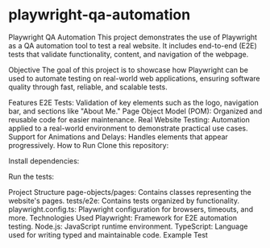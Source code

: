 # playwright-qa-automation

Playwright QA Automation
This project demonstrates the use of Playwright as a QA automation tool to test a real website. It includes end-to-end (E2E) tests that validate functionality, content, and navigation of the webpage.

Objective
The goal of this project is to showcase how Playwright can be used to automate testing on real-world web applications, ensuring software quality through fast, reliable, and scalable tests.

Features
E2E Tests: Validation of key elements such as the logo, navigation bar, and sections like "About Me."
Page Object Model (POM): Organized and reusable code for easier maintenance.
Real Website Testing: Automation applied to a real-world environment to demonstrate practical use cases.
Support for Animations and Delays: Handles elements that appear progressively.
How to Run
Clone this repository:

Install dependencies:

Run the tests:

Project Structure
page-objects/pages: Contains classes representing the website's pages.
tests/e2e: Contains tests organized by functionality.
playwright.config.ts: Playwright configuration for browsers, timeouts, and more.
Technologies Used
Playwright: Framework for E2E automation testing.
Node.js: JavaScript runtime environment.
TypeScript: Language used for writing typed and maintainable code.
Example Test